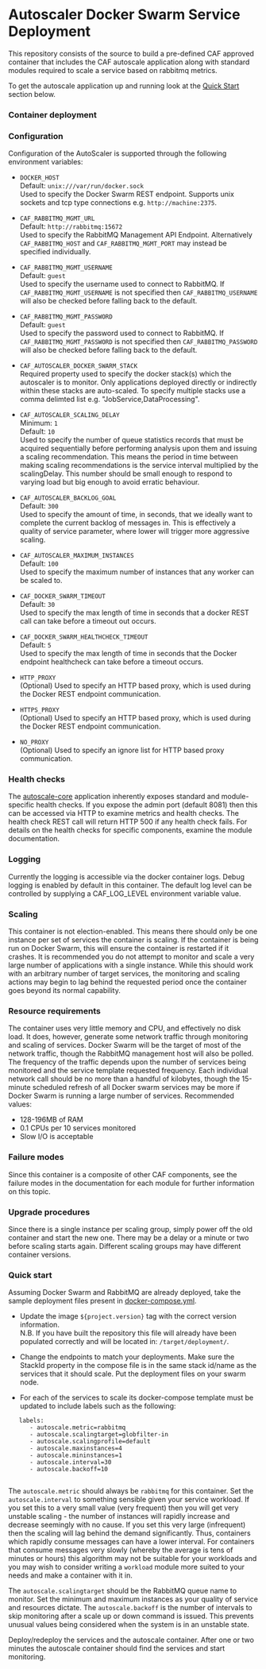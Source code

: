 # Autoscaler Docker Swarm Service Deployment

This repository consists of the source to build a pre-defined CAF approved
container that includes the CAF autoscale application along with
standard modules required to scale a service based on rabbitmq metrics.

To get the autoscale application up and running look at the [Quick Start](#quick-start) section below.


### Container deployment

### Configuration

Configuration of the AutoScaler is supported through the following environment variables:

 - `DOCKER_HOST`  
    Default: `unix:///var/run/docker.sock`  
    Used to specify the Docker Swarm REST endpoint.  Supports unix sockets and tcp type connections e.g. `http://machine:2375`.

 - `CAF_RABBITMQ_MGMT_URL`  
    Default: `http://rabbitmq:15672`  
    Used to specify the RabbitMQ Management API Endpoint.  Alternatively `CAF_RABBITMQ_HOST` and `CAF_RABBITMQ_MGMT_PORT` may instead be specified individually.

 - `CAF_RABBITMQ_MGMT_USERNAME`  
    Default: `guest`  
    Used to specify the username used to connect to RabbitMQ.  If `CAF_RABBITMQ_MGMT_USERNAME` is not specified then `CAF_RABBITMQ_USERNAME` will also be checked before falling back to the default.

 - `CAF_RABBITMQ_MGMT_PASSWORD`  
    Default: `guest`  
    Used to specify the password used to connect to RabbitMQ.  If `CAF_RABBITMQ_MGMT_PASSWORD` is not specified then `CAF_RABBITMQ_PASSWORD` will also be checked before falling back to the default.

 - `CAF_AUTOSCALER_DOCKER_SWARM_STACK`  
    Required property used to specify the docker stack(s) which the autoscaler is to monitor.  Only applications deployed directly or indirectly within these stacks are auto-scaled.
    To specify multiple stacks use a comma delimted list e.g. "JobService,DataProcessing".

 - `CAF_AUTOSCALER_SCALING_DELAY`  
    Minimum: `1`  
    Default: `10`  
    Used to specify the number of queue statistics records that must be acquired sequentially before performing analysis upon them and issuing a scaling recommendation. This means the period in time between making scaling recommendations is the service interval multiplied by the scalingDelay. This number should be small enough to respond to varying load but big enough to avoid erratic behaviour.

 - `CAF_AUTOSCALER_BACKLOG_GOAL`  
    Default: `300`  
    Used to specify the amount of time, in seconds, that we ideally want to complete the current backlog of messages in. This is effectively a quality of service parameter, where lower will trigger more aggressive scaling.

 - `CAF_AUTOSCALER_MAXIMUM_INSTANCES`  
    Default: `100`  
    Used to specify the maximum number of instances that any worker can be scaled to.

 - `CAF_DOCKER_SWARM_TIMEOUT`  
    Default: `30`  
    Used to specify the max length of time in seconds that a docker REST call can take before a timeout out occurs.  

 -  `CAF_DOCKER_SWARM_HEALTHCHECK_TIMEOUT`  
    Default: `5`  
    Used to specify the max length of time in seconds that the Docker endpoint healthcheck can take before a timeout occurs.

 - `HTTP_PROXY`  
    (Optional)
    Used to specify an HTTP based proxy, which is used during the Docker REST endpoint communication. 
 
 - `HTTPS_PROXY`  
    (Optional)
    Used to specify an HTTP based proxy, which is used during the Docker REST endpoint communication. 

 - `NO_PROXY`  
    (Optional)
    Used to specify an ignore list for HTTP based proxy communication.

### Health checks

The [autoscale-core](../autoscale-core) application inherently exposes standard and
module-specific health checks. If you expose the admin port (default 8081)
then this can be accessed via HTTP to examine metrics and health checks.
The health check REST call will return HTTP 500 if any health check fails.
For details on the health checks for specific components, examine the module
documentation.


### Logging

Currently the logging is accessible via the docker container logs. Debug logging is enabled by default
in this container.  The default log level can be controlled by supplying a CAF_LOG_LEVEL environment variable value.


### Scaling

This container is not election-enabled. This means there should only be one
instance per set of services the container is scaling. If the container is
being run on Docker Swarm, this will ensure the container is restarted if it
crashes. It is recommended you do not attempt to monitor and scale a very
large number of applications with a single instance. While this should work
with an arbitrary number of target services, the monitoring and scaling
actions may begin to lag behind the requested period once the container goes
beyond its normal capability.


### Resource requirements

The container uses very little memory and CPU, and effectively no disk load.
It does, however, generate some network traffic through monitoring and scaling
of services. Docker Swarm will be the target of most of the network traffic, though
the RabbitMQ management host will also be polled. The frequency of the traffic
depends upon the number of services being monitored and the service template
requested frequency. Each individual network call should be no more than a
handful of kilobytes, though the 15-minute scheduled refresh of all Docker swarm
services may be more if Docker Swarm is running a large number of services.
Recommended values:

- 128-196MB of RAM
- 0.1 CPUs per 10 services monitored
- Slow I/O is acceptable


### Failure modes

Since this container is a composite of other CAF components, see the failure
modes in the documentation for each module for further information on this
topic.


### Upgrade procedures

Since there is a single instance per scaling group, simply power off the old
container and start the new one. There may be a delay or a minute or two before
scaling starts again. Different scaling groups may have different container
versions.


### Quick start

Assuming Docker Swarm and RabbitMQ are already deployed, take the sample
deployment files present in [docker-compose.yml](src/main/deployment/docker-compose.yml). 

- Update the image `${project.version}` tag with the correct version information.  
N.B. If you have built the repository this file will already have been populated correctly and will be located in: `/target/deployment/`.

- Change the endpoints to match your deployments. Make sure the StackId property in the compose file is in the same stack id/name as the services that it should scale. Put the deployment files on your swarm node. 

- For each of the services to scale its docker-compose template must be updated to
include labels such as the following:

```
   labels:
      - autoscale.metric=rabbitmq
      - autoscale.scalingtarget=globfilter-in
      - autoscale.scalingprofile=default
      - autoscale.maxinstances=4
      - autoscale.mininstances=1
      - autoscale.interval=30
      - autoscale.backoff=10
    
```

The `autoscale.metric` should always be `rabbitmq` for this container.
Set the `autoscale.interval` to something sensible given your service workload.
If you set this to a very small value (very frequent) then you will get very
unstable scaling - the number of instances will rapidly increase and decrease
seemingly with no cause. If you set this very large (infrequent) then the
scaling will lag behind the demand significantly. Thus, containers which
rapidly consume messages can have a lower interval. For containers that
consume messages very slowly (whereby the average is tens of minutes or hours)
this algorithm may not be suitable for your workloads and you may wish to
consider writing a `workload` module more suited to your needs and make a
container with it in.

The `autoscale.scalingtarget` should be the RabbitMQ queue name to monitor.
Set the minimum and maximum instances as your quality of service and resources
dictate. The `autoscale.backoff` is the number of intervals to skip monitoring
after a scale up or down command is issued. This prevents unusual values
being considered when the system is in an unstable state.

Deploy/redeploy the services and the autoscale container. After one or two
minutes the autoscale container should find the services and start monitoring.
